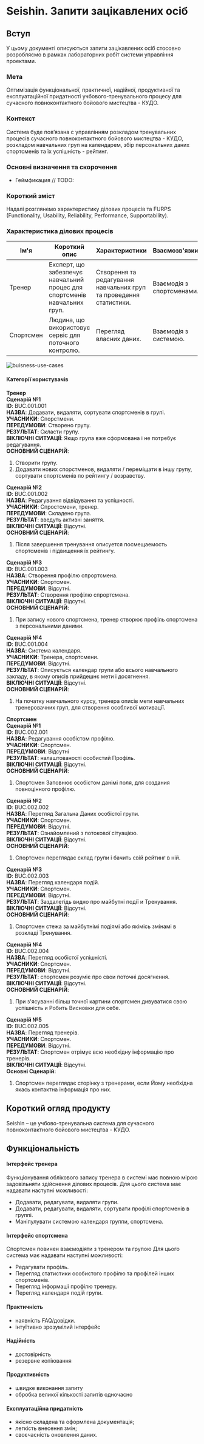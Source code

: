 # Seishin. Запити зацікавлених осіб

## Вступ
У цьому документі описуються запити зацікавлених осіб стосовно розробляємо в рамках лабораторних робіт системи управління проектами.

### Мета
Оптимізація функціональної, практичної, надійної, продуктивної та експлуатаційної придатності учбового-тренувального процесу для сучасного повноконтактного бойового мистецтва - КУДО.

### Контекст

Система буде пов’язана с управлінням розкладом тренувальних процесів сучасного повноконтактного бойового мистецтва - КУДО, розкладом навчальних груп на календарем, збір персональних даних спортсменів та їх успішність - рейтинг.

### Основні визначення та скорочення
- Геймфикация // TODO:

### Короткий зміст
Надалі розглянемо характеристику ділових процесів та FURPS (Functionality, Usability, Reliability, Performance, Supportability).

### Характеристика ділових процесів

| Ім'я | Короткий опис | Характеристики | Взаємозв'язки |
|---|---|---|---|
| Тренер | Експерт, що забезпечує навчальний процес  для спортсменів навчальних груп. | Створення та редагування навчальних груп та проведення статистики. | Взаємодія  з спортсменами. |
| Спортсмен | Людина, що використовує сервіс для поточного контролю. | Перегляд власних даних. | Взаємодія з системою. |

![buisness-use-cases](http://www.plantuml.com/plantuml/proxy?cache=no&src=https://raw.githubusercontent.com/dmlitvin/database_basics_template/master/src/uml/index.puml)

#### Категорії користувачів
**Тренер**<br>
**Сценарій №1**<br>
**ID**: BUC.001.001<br>
**НАЗВА**: Додавати, видаляти, сортувати спортсменів в групі.<br>
**УЧАСНИКИ**: Спорстмени.<br>
**ПЕРЕДУМОВИ**: Створено групу.<br>
**РЕЗУЛЬТАТ**: Скласти групу.<br>
**ВІКЛЮЧНІ СИТУАЦІЇ**: Якщо група вже сформована і не потребує редагування.<br>
**ОСНОВНИЙ СЦЕНАРІЙ**:<br>
1. Створити групу.<br>
2. Додавати нових спорстменов, видаляти / переміщати в іншу групу, сортувати спортсменів по рейтингу / возравству.<br>

**Сценарій №2**<br>
**ID**: BUC.001.002<br>
**НАЗВА**: Редагування відвідування та успішності.<br>
**УЧАСНИКИ**: Спростсмени, тренер.<br>
**ПЕРЕДУМОВИ**: Складено група.<br>
**РЕЗУЛЬТАТ**: введуть активні заняття.<br>
**ВІКЛЮЧНІ СИТУАЦІЇ**: Відсутні.<br>
**ОСНОВНИЙ СЦЕНАРІЙ**:<br>
1. Після завершення тренування описуется посмещаемость спортсменів і підвищення їх рейтингу.<br>

**Сценарій №3**<br>
**ID**: BUC.001.003<br>
**НАЗВА**: Створення профілю спрортсмена.<br>
**УЧАСНИКИ**: Спортсмен.<br>
**ПЕРЕДУМОВИ**: Відсутні.<br>
**РЕЗУЛЬТАТ**: Створення профілю спрортсмена.<br>
**ВІКЛЮЧНІ СИТУАЦІЇ**: Відсутні.<br>
**ОСНОВНИЙ СЦЕНАРІЙ**:<br>
1. При запису нового спортсмена, тренер створює профіль спортсмена з персональними даними.<br>

**Сценарій №4**<br>
**ID**: BUC.001.004<br>
**НАЗВА**: Система календаря.<br>
**УЧАСНИКИ**: Тренера, спортсмени.<br>
**ПЕРЕДУМОВИ**: Відсутні.<br>
**РЕЗУЛЬТАТ**: Описується календар групи або всього навчального закладу, в якому описів прийдешнє мети і досягнення.<br>
**ВІКЛЮЧНІ СИТУАЦІЇ**: Відсутні.<br>
**ОСНОВНИЙ СЦЕНАРІЙ**:<br>
1. На початку навчального курсу, тренера описів мети навчальних тренеровачних груп, для створення особливої ​​мотивації.<br>

**Спортсмен**<br>
**Сценарій №1**<br>
**ID**: BUC.002.001<br>
**НАЗВА**: Редагування особістом профілю.<br>
**УЧАСНИКИ**: Спортсмен.<br>
**ПЕРЕДУМОВИ**: Відсутні<br>
**РЕЗУЛЬТАТ**: налаштованості особистий Профіль.<br>
**ВІКЛЮЧНІ СИТУАЦІЇ**: Відсутні.<br>
**ОСНОВНИЙ СЦЕНАРІЙ**:<br>
1. Спортсмен Заповнює особістом данімі поля, для создания повноцінного профілю.<br>

**Сценарій №2**<br>
**ID**: BUC.002.002<br>
**НАЗВА**: Перегляд Загальна Даних особістої групи.<br>
**УЧАСНИКИ**: Спортсмен.<br>
**ПЕРЕДУМОВИ**: Відсутні.<br>
**РЕЗУЛЬТАТ**: Ознайомлений з потокової сітуацією.<br>
**ВІКЛЮЧНІ СИТУАЦІЇ**: Відсутні.<br>
**ОСНОВНИЙ СЦЕНАРІЙ**:<br>
1. Спортсмен переглядає склад групи і бачить свій рейтинг в ній.<br>

**Сценарій №3**<br>
**ID**: BUC.002.003<br>
**НАЗВА**: Перегляд календаря подій.<br>
**УЧАСНИКИ**: Спортсмен.<br>
**ПЕРЕДУМОВИ**: Відсутні.<br>
**РЕЗУЛЬТАТ**: Заздалегідь видно про майбутні події и Тренування.<br>
**ВІКЛЮЧНІ СИТУАЦІЇ**: Відсутні.<br>
**ОСНОВНИЙ СЦЕНАРІЙ**:<br>
1. Спортсмен стежа за майбутнімі подіямі або якімісь змінамі в розкладі Тренування.<br>

**Сценарій №4**<br>
**ID**: BUC.002.004<br>
**НАЗВА**: Перегляд особістої успішністі.<br>
**УЧАСНИКИ**: Спортсмен.<br>
**ПЕРЕДУМОВИ**: Відсутні.<br>
**РЕЗУЛЬТАТ**: спортсмен розуміє про свои поточні досягнення.<br>
**ВІКЛЮЧНІ СИТУАЦІЇ**: Відсутні.<br>
**ОСНОВНИЙ СЦЕНАРІЙ**:<br>
1. При з'ясуванні більш точної картини спортсмен дивуватися свою успішність и Робить Висновки для себе.<br>

**Сценарій №5**<br>
**ID**: BUC.002.005<br>
**НАЗВА**: Перегляд тренерів.<br>
**УЧАСНИКИ**: Спортсмен.<br>
**ПЕРЕДУМОВИ**: Відсутні.<br>
**РЕЗУЛЬТАТ**: Спортсмен отрімує всю необхідну інформацію про тренерів.<br>
**ВІКЛЮЧНІ СИТУАЦІЇ**: Відсутні.<br>
**Основні Сценарій:**<br>
1. Спортсмен переглядає сторінку з тренерами, если Йому необхідна якась контактна інформація про них.<br>

## Короткий огляд продукту

Seishin – це учбово-тренувальна система для сучасного повноконтактного бойового мистецтва - КУДО.

## Функціональність

#### Інтерфейс тренера
Функціонування облікового запису тренера в системі має повною мірою задовільняти здійснення ділових процесів.
Для цього система має надавати наступні можливості:
 - Додавати, редагувати, видаляти групи.
 - Додавати, редагувати, видаляти, сортувати профілі спортсменів в группі.
 - Маніпулувати системою календаря группи, спортсмена.

#### Інтерфейс спортсмена
Спортсмен повинен взаємодіяти з тренером та групою
Для цього система має надавати наступні можливості:
- Редагувати профіль.
- Перегляд статистики особистого профілю та профілей інших спортсменів.
- Перегляд інформаціі профілю тренеру.
- Перегляд календаря подій групи.

#### Практичність
- наявність FAQ/довідки.
- інтуїтивно зрозумілий інтерфейс

#### Надійність
- достовірність
- резервне копіювання

#### Продуктивність
- швидке виконання запиту
- обробка великої кількості запитів одночасно
#### Експлуатаційна придатність
- якісно складена та оформлена документація;
- легкість внесення змін;
- своєчасність оновлення даних.
